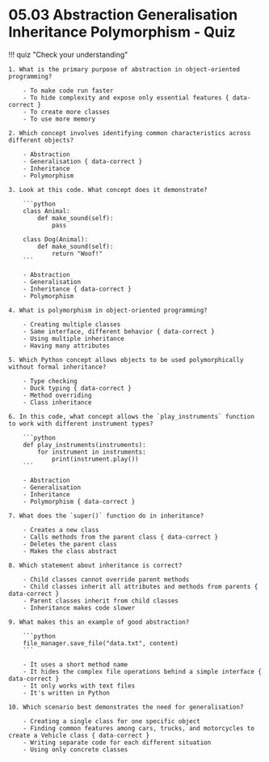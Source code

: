 # 05.03 Abstraction Generalisation Inheritance Polymorphism - Quiz

!!! quiz "Check your understanding"

    1. What is the primary purpose of abstraction in object-oriented programming?

        - To make code run faster
        - To hide complexity and expose only essential features { data-correct }
        - To create more classes
        - To use more memory

    2. Which concept involves identifying common characteristics across different objects?

        - Abstraction
        - Generalisation { data-correct }
        - Inheritance
        - Polymorphism

    3. Look at this code. What concept does it demonstrate?

        ```python
        class Animal:
            def make_sound(self):
                pass

        class Dog(Animal):
            def make_sound(self):
                return "Woof!"
        ```

        - Abstraction
        - Generalisation
        - Inheritance { data-correct }
        - Polymorphism

    4. What is polymorphism in object-oriented programming?

        - Creating multiple classes
        - Same interface, different behavior { data-correct }
        - Using multiple inheritance
        - Having many attributes

    5. Which Python concept allows objects to be used polymorphically without formal inheritance?

        - Type checking
        - Duck typing { data-correct }
        - Method overriding
        - Class inheritance

    6. In this code, what concept allows the `play_instruments` function to work with different instrument types?

        ```python
        def play_instruments(instruments):
            for instrument in instruments:
                print(instrument.play())
        ```

        - Abstraction
        - Generalisation
        - Inheritance
        - Polymorphism { data-correct }

    7. What does the `super()` function do in inheritance?

        - Creates a new class
        - Calls methods from the parent class { data-correct }
        - Deletes the parent class
        - Makes the class abstract

    8. Which statement about inheritance is correct?

        - Child classes cannot override parent methods
        - Child classes inherit all attributes and methods from parents { data-correct }
        - Parent classes inherit from child classes
        - Inheritance makes code slower

    9. What makes this an example of good abstraction?

        ```python
        file_manager.save_file("data.txt", content)
        ```

        - It uses a short method name
        - It hides the complex file operations behind a simple interface { data-correct }
        - It only works with text files
        - It's written in Python

    10. Which scenario best demonstrates the need for generalisation?

        - Creating a single class for one specific object
        - Finding common features among cars, trucks, and motorcycles to create a Vehicle class { data-correct }
        - Writing separate code for each different situation
        - Using only concrete classes
